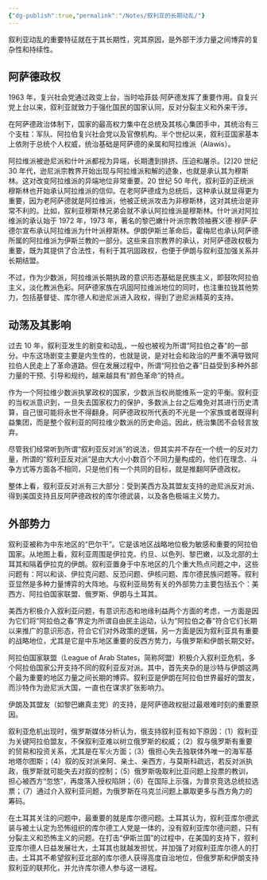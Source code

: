 ```yaml
---
{"dg-publish":true,"permalink":"/Notes/叙利亚的长期动乱/"}
---
```



叙利亚动乱的重要特征就在于其长期性，究其原因，是外部干涉力量之间博弈的复杂性和持续性。

## 阿萨德政权

1963 年，复兴社会党通过政变上台，当时哈菲兹·阿萨德发挥了重要作用。自复兴党上台以来，叙利亚就致力于强化国民的国家认同，反对分裂主义和外来干涉。

在阿萨德政治体制下，国家的最高权力集中在总统及其核心集团手中，其统治有三个支柱：军队、阿拉伯复兴社会党以及官僚机构。半个世纪以来，叙利亚国家基本上依附于总统个人权威，统治基础是阿萨德的亲属和阿拉维派（Alawis）。

阿拉维派被逊尼派和什叶派都视为异端，长期遭到排挤、压迫和屠杀。[2]20 世纪 30 年代，逊尼派宗教界开始出现与阿拉维派和解的迹象，也就是承认其为穆斯林。这对改变阿拉维派的异端地位非常重要。20 世纪 50 年代，叙利亚的正统派穆斯林也开始承认阿拉维派的信仰。在老阿萨德成为总统后，这种承认就显得更为重要，因为老阿萨德就是阿拉维派，他被正统派攻击为非穆斯林，这对其统治是非常不利的。比如，叙利亚穆斯林兄弟会就不承认阿拉维派是穆斯林。什叶派对阿拉维派的承认始于 1972 年，1973 年，著名的黎巴嫩什叶派宗教领袖赛义德·穆萨·萨德尔宣布承认阿拉维派为什叶派穆斯林。伊朗伊斯兰革命后，霍梅尼也承认阿萨德所属的阿拉维派为伊斯兰教的一部分。这些来自宗教界的承认，对阿萨德政权极为重要，既为其提供了合法性，有利于其巩固政权，也便于伊朗与叙利亚加强关系并长期结盟。

不过，作为少数派，阿拉维派长期执政的意识形态基础是民族主义，即鼓吹阿拉伯主义，淡化教派色彩。阿萨德家族在巩固阿拉维派地位的同时，也注重拉拢其他势力，包括基督徒、库尔德人和逊尼派进入政权，得到了逊尼派精英的支持。

## 动荡及其影响

过去 10 年，叙利亚发生的剧变和动乱，一般也被视为所谓“阿拉伯之春”的一部分。中东这场剧变主要是内生性的，也就是说，是对社会和政治的严重不满导致阿拉伯人民走上了革命道路。但在发展过程中，所谓“阿拉伯之春”日益受到多种外部力量的干预、引导和规约，越来越具有“颜色革命”的特点。

作为一个阿拉维少数派执掌政权的国家，少数派当权尚能维系一定的平衡。叙利亚的当权派意识到，一旦失去国家权力的保护，多数派上台之后难免对其进行历史清算，自己很可能将永世不得翻身。阿萨德政权所代表的不光是一个家族或者既得利益集团，而是整个叙利亚的阿拉维少数派的历史命运。因此，统治集团不会轻言放弃。

尽管我们经常听到所谓“叙利亚反对派”的说法，但其实并不存在一个统一的反对力量，所谓的“叙利亚反对派”是由大大小小数百个不同力量构成的，他们在理念、斗争方式等方面各不相同，只是他们有一个共同的目标，就是推翻阿萨德政权。

整体上看，叙利亚反对派有三大部分：受到美西方及其盟友支持的逊尼派反对派、得到美国支持且反阿萨德政权的库尔德武装，以及各色极端主义势力。

## 外部势力

叙利亚被称为中东地区的“巴尔干”。它是该地区战略地位极为敏感和重要的阿拉伯国家。从地图上看，叙利亚周围是伊拉克、约旦、以色列、黎巴嫩，以及北部的土耳其和隔着伊拉克的伊朗。叙利亚置身于中东地区的几个重大热点问题之中，这些问题有：阿以和谈、伊拉克问题、反恐问题、伊核问题、库尔德民族问题等。叙利亚显然是多种力量博弈的大阵地。与叙利亚局势有关的外部势力主要包括五个：美西方、阿拉伯国家联盟、俄罗斯、伊朗与土耳其。

美西方积极介入叙利亚问题，有意识形态和地缘利益两个方面的考虑，一方面是因为它们将“阿拉伯之春”界定为所谓自由民主运动，认为“阿拉伯之春”符合它们长期以来推广的意识形态，符合它们对外政策的逻辑，另一方面是因为叙利亚具有重要的战略地位，尤其是它是中东地区重要的反西方势力，与俄罗斯和伊朗长期交好。

阿拉伯国家联盟（League of Arab States，简称阿盟）积极介入叙利亚危机，多个阿拉伯国家公开支持不同的叙利亚反对派。其中，首先夹杂的是沙特与伊朗这两个最为重要的地区力量之间长期的博弈。叙利亚是伊朗在阿拉伯世界最好的盟友，而沙特作为逊尼派大国，一直也在谋求扩张影响力。

伊朗及其盟友（如黎巴嫩真主党）的支持，是阿萨德政权挺过最艰难时刻的重要原因。

叙利亚危机出现时，俄罗斯媒体分析认为，俄支持叙利亚有如下原因：（1）叙利亚为关键阿拉伯盟友，不保叙利亚难以树立俄罗斯的权威；（2）叙与俄罗斯有重要的贸易和投资关系，尤其是在军火方面；（3）俄担心失去独联体外唯一的海军基地塔尔图斯；（4）叙的反对派亲阿、亲土、亲西方，与莫斯科疏远，若反对派执政，俄罗斯就可能失去对叙的控制；（5）俄罗斯吸取利比亚问题上投票的教训，担心被西方“忽悠”，再度落入授权陷阱；（6）在国际上示强，为普京竞选总统拉选票；（7）通过介入叙利亚问题，为俄罗斯在乌克兰问题上赢取更多与西方角力的筹码。

在土耳其关注的问题中，最重要的就是库尔德问题。土耳其认为，叙利亚库尔德武装与被土认定为恐怖组织的库尔德工人党是一体的，没有叙利亚库尔德问题，只有分裂主义和恐怖主义的问题。在打击“伊斯兰国”的过程中，在美国的支持下，叙利亚库尔德人日益发展壮大，土耳其也就越发担忧，并加强了对叙利亚库尔德人的打击。土耳其不希望叙利亚北部的库尔德人获得高度自治地位，但俄罗斯和伊朗支持叙利亚的联邦化，并允许库尔德人参与这一进程。
